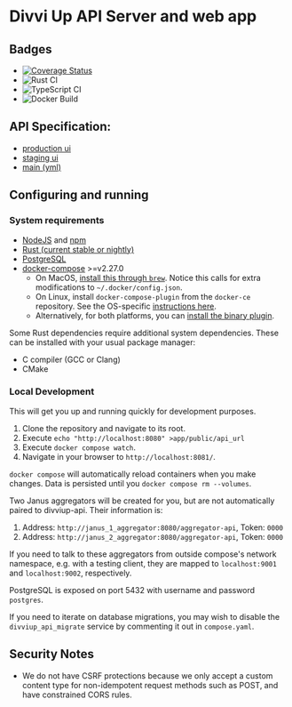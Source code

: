 # Divvi Up API Server and web app

## Badges

* [![Coverage Status](https://coveralls.io/repos/github/divviup/divviup-api/badge.svg?branch=main)](https://coveralls.io/github/divviup/divviup-api?branch=main)
* ![Rust CI](https://github.com/divviup/divviup-api/actions/workflows/rust.yml/badge.svg?branch=main)
* ![TypeScript CI](https://github.com/divviup/divviup-api/actions/workflows/ts.yml/badge.svg?branch=main)
* ![Docker Build](https://github.com/divviup/divviup-api/actions/workflows/docker.yml/badge.svg?branch=main)

## API Specification:
* [production ui](https://app.divviup.org/swagger-ui)
* [staging ui](https://app.staging.divviup.org/swagger-ui)
* [main (yml)](https://github.com/divviup/divviup-api/blob/main/documentation/openapi.yml)

## Configuring and running

### System requirements
* [NodeJS](https://nodejs.org/) and [npm](https://www.npmjs.com/)
* [Rust (current stable or nightly)](https://www.rust-lang.org/tools/install)
* [PostgreSQL](https://www.postgresql.org/)
* [docker-compose](https://docs.docker.com/compose/) >=v2.27.0
  * On MacOS, [install this through `brew`][brew]. Notice this calls for extra modifications to
    `~/.docker/config.json`.
  * On Linux, install `docker-compose-plugin` from the `docker-ce` repository. See the OS-specific
    [instructions here][linux].
  * Alternatively, for both platforms, you can [install the binary plugin][compose].

Some Rust dependencies require additional system dependencies. These can be installed with your usual
package manager:
* C compiler (GCC or Clang)
* CMake

[brew]: https://formulae.brew.sh/formula/docker-compose
[linux]: https://docs.docker.com/engine/install/
[compose]: https://github.com/docker/compose/releases

### Local Development

This will get you up and running quickly for development purposes.

1. Clone the repository and navigate to its root.
1. Execute `echo "http://localhost:8080" >app/public/api_url`
1. Execute `docker compose watch`.
1. Navigate in your browser to `http://localhost:8081/`.

`docker compose` will automatically reload containers when you make changes. Data is persisted
until you `docker compose rm --volumes`.

Two Janus aggregators will be created for you, but are not automatically paired to divviup-api.
Their information is:
1. Address: `http://janus_1_aggregator:8080/aggregator-api`, Token: `0000`
1. Address: `http://janus_2_aggregator:8080/aggregator-api`, Token: `0000`

If you need to talk to these aggregators from outside compose's network namespace, e.g. with a
testing client, they are mapped to `localhost:9001` and `localhost:9002`, respectively.

PostgreSQL is exposed on port 5432 with username and password `postgres`.

If you need to iterate on database migrations, you may wish to disable the `divviup_api_migrate`
service by commenting it out in `compose.yaml`.

## Security Notes

* We do not have CSRF protections because we only accept a custom content type for non-idempotent
  request methods such as POST, and have constrained CORS rules.
